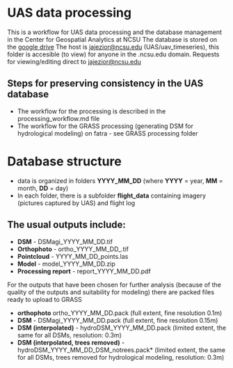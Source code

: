 # UAS data processing
This is a workflow for UAS data processing and the database management in the Center for Geospatial Analytics at NCSU
The database is stored on the [google drive](https://drive.google.com/open?id=0B1AfQGDB8tPXfi1pbXJzWUd4Y21sb2ZhZ1ZmYmF0VS0zVnlPRGJoZTdpRC1kRkN1TkgtLWc)
The host is jajezior@ncsu.edu (UAS/uav_timeseries), this folder is accesible (to view) for anyone in the .ncsu.edu domain.
Requests for viewing/editing direct to jajezior@ncsu.edu
## Steps for preserving consistency in the UAS database
* The workflow for the processing is described in the processing_workflow.md file
* The workflow for the GRASS processing (generating DSM for hydrological modeling) on fatra - see GRASS processing folder

# Database structure 
- data is organized in folders **YYYY_MM_DD** (where **YYYY** = year, **MM** = month, **DD** = day)
- In each folder, there is a subfolder **flight_data** containing imagery (pictures captured by UAS) and flight log

## The usual outputs include:
*	**DSM** - DSMagi_YYYY_MM_DD.tif
*	**Orthophoto** - ortho_YYYY_MM_DD_.tif
*	**Pointcloud** - YYYY_MM_DD_points.las
*	**Model** - model_YYYY_MM_DD.zip
*	**Processing report** - report_YYYY_MM_DD.pdf


For the outputs that have been chosen for further analysis (because of the quality of the outputs and suitability for modeling) there are packed files ready to upload to GRASS
*	**orthophoto** ortho_YYYY_MM_DD.pack (full extent, fine resolution 0.1m)
*	**DSM** - DSMagi_YYYY_MM_DD.pack (full extent, fine resolution 0.15m)
*	**DSM (interpolated)** - hydroDSM_YYYY_MM_DD.pack (limited extent, the same for all DSMs, resolution: 0.3m)
*	**DSM (interpolated, trees removed)** - hydroDSM_YYYY_MM_DD_DSM_notrees.pack* 
		(limited extent, the same for all DSMs, trees removed for hydrological modeling, resolution: 0.3m)
